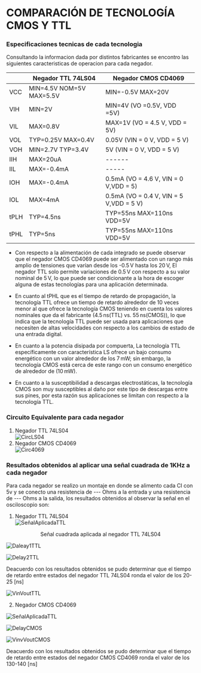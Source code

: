 # COMPARACIÓN DE TECNOLOGÍA CMOS Y TTL

### Especificaciones tecnicas de cada tecnologia

Consultando la informacion dada por distintos fabricantes se encontro las siguientes caracteristicas de operacion para cada negador.
 
   |       | Negador TTL 74LS04 | Negador CMOS CD4069 | 
   |-------|--------------------|---------------------|
   | VCC   | MIN=4.5V  NOM=5V  MAX=5.5V | MIN=-0.5V MAX=20V|
   | VIH   | MIN=2V | MIN=4V (VO =0.5V, VDD =5V)            |
   | VIL   | MAX=0.8V| MAX=1V (VO = 4.5 V, VDD = 5V)            |
   | VOL  | TYP=0.25V MAX=0.4V | 0.05V (VIN = 0 V, VDD = 5 V)|
   | VOH   | MIN=2.7V TYP=3.4V | 5V (VIN = 0 V, VDD = 5 V)|
   | IIH   | MAX=20uA |  ------           |
   | IIL   | MAX=-0.4mA |      -----      |
   | IOH   | MAX=-0.4mA | 0.5mA  (VO = 4.6 V, VIN = 0 V,VDD = 5)|
   | IOL   | MAX=4mA |  0.5mA (VO = 0.4 V, VIN = 5 V,VDD = 5 V)|
   | tPLH  | TYP=4.5ns | TYP=55ns MAX=110ns  VDD=5V    |
   | tPHL  | TYP=5ns |  TYP=55ns MAX=110ns  VDD=5V            |

  * Con respecto a la alimentación de cada integrado se puede observar que el negador CMOS CD4069 puede ser alimentado con un rango más amplio de tensiones que varían desde los -0.5 V hasta los 20 V, El negador TTL solo permite variaciones de 0.5 V con respecto a su valor nominal de 5 V, lo que puede ser condicionante a la hora de escoger alguna de estas tecnologías para una aplicación determinada.
     
   * En cuanto al tPHL que es el tiempo de retardo de propagación, la tecnología TTL ofrece un tiempo de retardo alrededor de 10 veces menor al que ofrece la tecnología CMOS teniendo en cuenta los valores nominales que da el fabricante (4.5 ns(TTL) vs. 55 ns(CMOS)), lo que indica que la tecnología TTL puede ser usada para aplicaciones que necesiten de altas velocidades con respecto a los cambios de estado de una entrada digital.

   * En cuanto a la potencia disipada por compuerta, La tecnología TTL específicamente con característica LS ofrece un bajo consumo energético con un valor alrededor de los 7 mW; sin embargo, la tecnología CMOS está cerca de este rango con un consumo energético de alrededor de (10 mW).

   *  En cuanto a la susceptibilidad a descargas electrostáticas, la tecnología CMOS son muy susceptibles al daño por este tipo de descargas entre sus pines, por esta razón sus aplicaciones se limitan con respecto a la tecnología TTL.

### Circuito Equivalente para cada negador

1. Negador TTL 74LS04 <br />
![CircLS04](https://github.com/JuanVang/LabsDigital1-Grupo7-Equipo2/assets/73542998/eb4a3db3-fba5-42f1-9917-d16cb1b0e1ae)
2. Negador CMOS CD4069 <br />
![Circ4069](https://github.com/JuanVang/LabsDigital1-Grupo7-Equipo2/assets/73542998/8ece8593-0b39-4f53-866c-982a0fce9f96)

### Resultados obtenidos al aplicar una señal cuadrada de 1KHz a cada negador
Para cada negador se realizo un montaje en donde se alimento cada CI con 5v y se conecto una resistencia de --- Ohms a la entrada y una resistencia de --- Ohms a la salida, los resultados obtenidos al observar la señal en el osciloscopio son: <br />

1. Negador TTL 74LS04 <br />
![SeñalAplicadaTTL](https://github.com/JuanVang/LabsDigital1-Grupo7-Equipo2/assets/73542998/51ab7fee-34f5-4a9c-8a5a-0cd806725db7)
<center> Señal cuadrada aplicada al negador TTL 74LS04 </center>

![Daleay1TTL](https://github.com/JuanVang/LabsDigital1-Grupo7-Equipo2/assets/73542998/536b6b40-2f17-4c6a-a947-0844b3f43ffb)

![Delay2TTL](https://github.com/JuanVang/LabsDigital1-Grupo7-Equipo2/assets/73542998/3fdd12fa-6183-43d5-ac6e-684d3ad36589)

Deacuerdo con los resultados obtenidos se pudo determinar que el tiempo de retardo entre estados del negador TTL 74LS04 ronda el valor de los 20-25 [ns]

![VinVoutTTL](https://github.com/JuanVang/LabsDigital1-Grupo7-Equipo2/assets/73542998/29c8ba35-7b60-4ffc-914f-ea8e8ad3e2d1)


2. Negador CMOS CD4069

![SeñalAplicadaTTL](https://github.com/JuanVang/LabsDigital1-Grupo7-Equipo2/assets/73542998/6cea19a7-4aa3-440d-8e02-f603fce455f7)

![DelayCMOS](https://github.com/JuanVang/LabsDigital1-Grupo7-Equipo2/assets/73542998/ae6023d1-a147-4932-9552-1ff8e6854182)

![VinvVoutCMOS](https://github.com/JuanVang/LabsDigital1-Grupo7-Equipo2/assets/73542998/780d3a0a-04b7-42bb-b1f4-307ea55c38f5)

Deacuerdo con los resultados obtenidos se pudo determinar que el tiempo de retardo entre estados del negador CMOS CD4069 ronda el valor de los 130-140 [ns]

